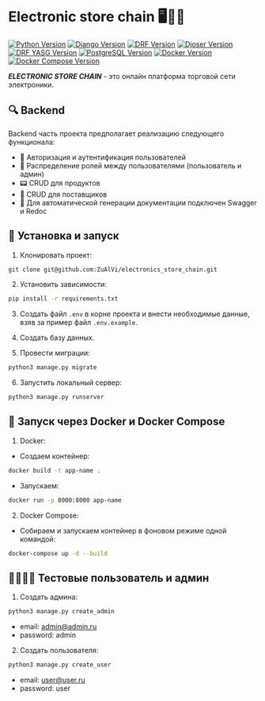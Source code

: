 # Electronic store chain 🖥🔌📲


[![Python Version](https://img.shields.io/badge/Python-3.11-blue.svg)](https://www.python.org/downloads/release/python-390/)
[![Django Version](https://img.shields.io/badge/Django-5.0-green.svg)](https://www.djangoproject.com/)
[![DRF Version](https://img.shields.io/badge/DRF-3.15-524E20.svg)](https://www.djangoproject.com/)
[![Djoser Version](https://img.shields.io/badge/Djoser-2.2-777E20.svg)](https://www.djangoproject.com/)
[![DRF YASG Version](https://img.shields.io/badge/DRF_YASG-1.21-333E20.svg)](https://www.djangoproject.com/)
[![PostgreSQL Version](https://img.shields.io/badge/PostgreSQL-16.0-088E20.svg)](https://www.postgresql.org/)
[![Docker Version](https://img.shields.io/badge/Docker-26.0-942E20.svg)](https://www.docker.com/)
[![Docker Compose Version](https://img.shields.io/badge/Docker_Compose-2.26-521E20.svg)](https://www.docker.com/)

***ELECTRONIC STORE CHAIN*** - это онлайн платформа торговой сети электроники.

## 🔍 Backend

Backend часть проекта предполагает реализацию следующего функционала:

- 🔐 Авторизация и аутентификация пользователей
- 👤 Распределение ролей между пользователями (пользователь и админ)
- 📟 CRUD для продуктов
- 🚛 CRUD для поставщиков
- 📒 Для автоматической генерации документации подключен Swagger и Redoc


## 🚀 Установка и запуск

1. Клонировать проект:

```bash
git clone git@github.com:ZuAlVi/electronics_store_chain.git
```

2. Установить зависимости:

```bash
pip install -r requirements.txt
```

3. Создать файл `.env` в корне проекта и внести необходимые данные, взяв за пример файл `.env.example`.

4. Создать базу данных. 

5. Провести миграции:

```bash
python3 manage.py migrate
```
6. Запустить локальный сервер:
```bash
python3 manage.py runserver
```

## 🐳 Запуск через Docker и Docker Compose

1. Docker:
    
- Создаем контейнер:

```bash
docker build -t app-name .
 ```

- Запускаем:

```bash
docker run -p 8000:8000 app-name
 ```

2. Docker Compose:

- Собираем и запускаем контейнер в фоновом режиме одной командой:

```bash
docker-compose up -d --build
 ```


## 🧟‍♂️👮‍♂️ Тестовые пользователь и админ

1. Создать админа:

```bash
python3 manage.py create_admin
```

- email: admin@admin.ru
- password: admin

2. Создать пользователя:

```bash
python3 manage.py create_user
```

- email: user@user.ru
- password: user